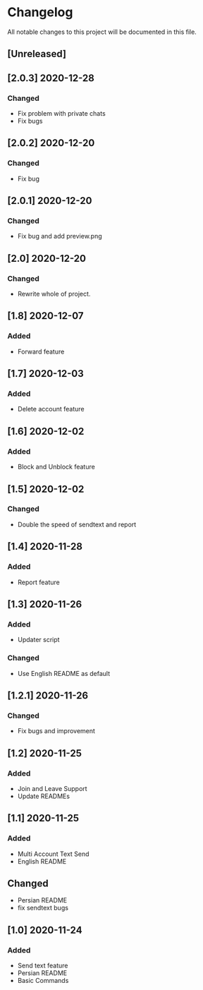 # Changelog

All notable changes to this project will be documented in this file.

## [Unreleased]

## [2.0.3] 2020-12-28

### Changed

- Fix problem with private chats
- Fix bugs

## [2.0.2] 2020-12-20

### Changed

- Fix bug

## [2.0.1] 2020-12-20

### Changed

- Fix bug and add preview.png

## [2.0] 2020-12-20

### Changed

- Rewrite whole of project.

## [1.8] 2020-12-07

### Added

- Forward feature

## [1.7] 2020-12-03

### Added

- Delete account feature

## [1.6] 2020-12-02

### Added

- Block and Unblock feature

## [1.5] 2020-12-02

### Changed

- Double the speed of sendtext and report

## [1.4] 2020-11-28

### Added

- Report feature

## [1.3] 2020-11-26

### Added

- Updater script

### Changed

- Use English README as default

## [1.2.1] 2020-11-26

### Changed

- Fix bugs and improvement

## [1.2] 2020-11-25

### Added

- Join and Leave Support
- Update READMEs

## [1.1] 2020-11-25

### Added

- Multi Account Text Send
- English README

## Changed

- Persian README
- fix sendtext bugs

## [1.0] 2020-11-24

### Added

- Send text feature
- Persian README
- Basic Commands
